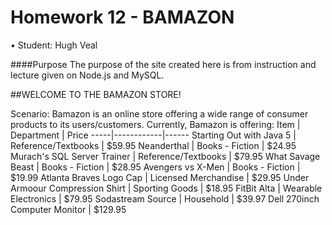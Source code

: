 # Homework 12 - BAMAZON
• Student: Hugh Veal

####Purpose
The purpose of the site created here is from instruction and lecture given on Node.js and MySQL. 

##WELCOME TO THE BAMAZON STORE!

Scenario: Bamazon is an online store offering a wide range of consumer products to its users/customers.
Currently, Bamazon is offering:
Item | Department | Price
-----|------------|------
Starting Out with Java 5 | Reference/Textbooks | $59.95
Neanderthal | Books - Fiction | $24.95
Murach's SQL Server Trainer | Reference/Textbooks | $79.95
What Savage Beast | Books - Fiction | $28.95
Avengers vs X-Men | Books - Fiction | $19.99
Atlanta Braves Logo Cap | Licensed Merchandise | $29.95
Under Armoour Compression Shirt | Sporting Goods | $18.95
FitBit Alta | Wearable Electronics | $79.95
Sodastream Source | Household | $39.97
Dell 270inch Computer Monitor | $129.95


